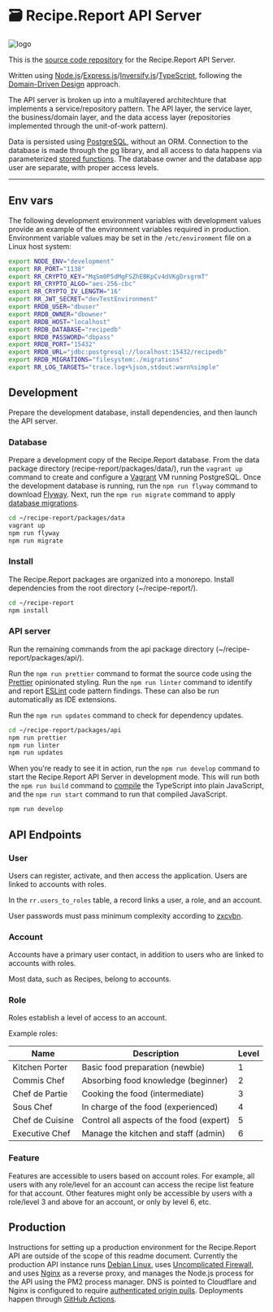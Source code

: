 # 🗃 Recipe.Report API Server  

![logo](https://user-images.githubusercontent.com/2879801/154334825-d5c4873c-0f43-42a7-a5a8-74a1d38163d3.svg)  

This is the [source code repository](https://github.com/nothingworksright/recipe-report/tree/main/packages/api) for the Recipe.Report API Server.  

Written using [Node.js](https://nodejs.org/)/[Express.js](https://expressjs.com/)/[Inversify.js](https://inversify.io/)/[TypeScript](https://www.typescriptlang.org/), following the [Domain-Driven Design](https://khalilstemmler.com/articles/domain-driven-design-intro/) approach.  

The API server is broken up into a multilayered architechture that implements a service/repository pattern. The API layer, the service layer, the business/domain layer, and the data access layer (repositories implemented through the unit-of-work pattern).  

Data is persisted using [PostgreSQL](https://www.postgresql.org/), without an ORM. Connection to the database is made through the [pg](https://github.com/brianc/node-postgres) library, and all access to data happens via parameterized [stored functions](https://www.postgresql.org/docs/current/xfunc.html). The database owner and the database app user are separate, with proper access levels.  

---  

## Env vars  

The following development environment variables with development values provide an example of the environment variables required in production. Environment variable values may be set in the `/etc/environment` file on a Linux host system:  

```bash
export NODE_ENV="development"
export RR_PORT="1138"
export RR_CRYPTO_KEY="MqSm0P5dMgFSZhEBKpCv4dVKgDrsgrmT"
export RR_CRYPTO_ALGO="aes-256-cbc"
export RR_CRYPTO_IV_LENGTH="16"
export RR_JWT_SECRET="devTestEnvironment"
export RRDB_USER="dbuser"
export RRDB_OWNER="dbowner"
export RRDB_HOST="localhost"
export RRDB_DATABASE="recipedb"
export RRDB_PASSWORD="dbpass"
export RRDB_PORT="15432"
export RRDB_URL="jdbc:postgresql://localhost:15432/recipedb"
export RRDB_MIGRATIONS="filesystem:./migrations"
export RR_LOG_TARGETS="trace.log+%json,stdout:warn%simple"
```

## Development  

Prepare the development database, install dependencies, and then launch the API server.  

### Database  

Prepare a development copy of the Recipe.Report database. From the data package directory (recipe-report/packages/data/), run the `vagrant up` command to create and configure a [Vagrant](https://www.vagrantup.com/intro) VM running PostgreSQL. Once the development database is running, run the `npm run flyway` command to download [Flyway](https://flywaydb.org/documentation/). Next, run the `npm run migrate` command to apply [database migrations](recipe-report/packages/data/migrations).  

```bash
cd ~/recipe-report/packages/data
vagrant up
npm run flyway
npm run migrate
```

### Install  

The Recipe.Report packages are organized into a monorepo. Install dependencies from the root directory (~/recipe-report/).  

```bash
cd ~/recipe-report
npm install
```

### API server  

Run the remaining commands from the api package directory (~/recipe-report/packages/api/).  

Run the `npm run prettier` command to format the source code using the [Prettier](https://prettier.io/docs/en/index.html) opinionated styling. Run the `npm run linter` command to identify and report [ESLint](https://eslint.org/docs/user-guide/getting-started) code pattern findings. These can also be run automatically as IDE extensions.  

Run the `npm run updates` command to check for dependency updates.  

```bash
cd ~/recipe-report/packages/api
npm run prettier
npm run linter
npm run updates
```

When you're ready to see it in action, run the `npm run develop` command to start the Recipe.Report API Server in development mode. This will run both the `npm run build` command to [compile](https://www.typescriptlang.org/docs/handbook/2/basic-types.html#tsc-the-typescript-compiler) the TypeScript into plain JavaScript, and the `npm run start` command to run that compiled JavaScript.  

```bash
npm run develop
```

## API Endpoints  

### User  

Users can register, activate, and then access the application. Users are linked to accounts with roles.  

In the `rr.users_to_roles` table, a record links a user, a role, and an account.  

User passwords must pass minimum complexity according to [zxcvbn](https://dropbox.tech/security/zxcvbn-realistic-password-strength-estimation).  

### Account  

Accounts have a primary user contact, in addition to users who are linked to accounts with roles.  

Most data, such as Recipes, belong to accounts.  

### Role  

Roles establish a level of access to an account.  

Example roles:  

Name|Description|Level
--|--|--
Kitchen Porter|Basic food preparation (newbie)|1
Commis Chef|Absorbing food knowledge (beginner)|2
Chef de Partie|Cooking the food (intermediate)|3
Sous Chef|In charge of the food (experienced)|4
Chef de Cuisine|Control all aspects of the food (expert)|5
Executive Chef|Manage the kitchen and staff (admin)|6

### Feature  

Features are accessible to users based on account roles. For example, all users with any role/level for an account can access the recipe list feature for that account. Other features might only be accessible by users with a role/level 3 and above for an account, or only by level 6, etc.  

## Production  

Instructions for setting up a production environment for the Recipe.Report API are outside of the scope of this readme document. Currently the production API instance runs [Debian Linux](https://www.debian.org/), uses [Uncomplicated Firewall](https://wiki.debian.org/Uncomplicated%20Firewall%20%28ufw%29), and uses [Nginx](https://www.nginx.com/) as a reverse proxy, and manages the Node.js process for the API using the PM2 process manager. DNS is pointed to Cloudflare and Nginx is configured to require [authenticated origin pulls](https://developers.cloudflare.com/ssl/origin-configuration/authenticated-origin-pull/). Deployments happen through [GitHub Actions](https://github.com/features/actions).  

